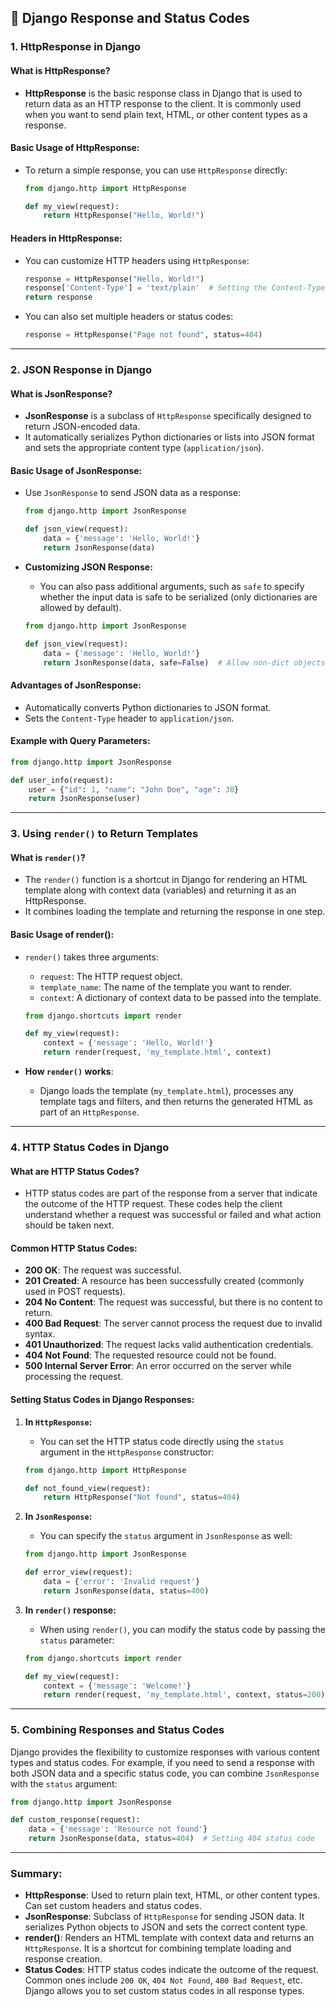 ## 📝 **Django Response and Status Codes**

### **1. HttpResponse in Django**

#### **What is HttpResponse?**

* **HttpResponse** is the basic response class in Django that is used to return data as an HTTP response to the client. It is commonly used when you want to send plain text, HTML, or other content types as a response.

#### **Basic Usage of HttpResponse:**

* To return a simple response, you can use `HttpResponse` directly:

  ```python
  from django.http import HttpResponse

  def my_view(request):
      return HttpResponse("Hello, World!")
  ```

#### **Headers in HttpResponse:**

* You can customize HTTP headers using `HttpResponse`:

  ```python
  response = HttpResponse("Hello, World!")
  response['Content-Type'] = 'text/plain'  # Setting the Content-Type header
  return response
  ```

* You can also set multiple headers or status codes:

  ```python
  response = HttpResponse("Page not found", status=404)
  ```

---

### **2. JSON Response in Django**

#### **What is JsonResponse?**

* **JsonResponse** is a subclass of `HttpResponse` specifically designed to return JSON-encoded data.
* It automatically serializes Python dictionaries or lists into JSON format and sets the appropriate content type (`application/json`).

#### **Basic Usage of JsonResponse:**

* Use `JsonResponse` to send JSON data as a response:

  ```python
  from django.http import JsonResponse

  def json_view(request):
      data = {'message': 'Hello, World!'}
      return JsonResponse(data)
  ```

* **Customizing JSON Response:**

  * You can also pass additional arguments, such as `safe` to specify whether the input data is safe to be serialized (only dictionaries are allowed by default).

  ```python
  from django.http import JsonResponse

  def json_view(request):
      data = {'message': 'Hello, World!'}
      return JsonResponse(data, safe=False)  # Allow non-dict objects
  ```

#### **Advantages of JsonResponse:**

* Automatically converts Python dictionaries to JSON format.
* Sets the `Content-Type` header to `application/json`.

#### **Example with Query Parameters:**

```python
from django.http import JsonResponse

def user_info(request):
    user = {"id": 1, "name": "John Doe", "age": 30}
    return JsonResponse(user)
```

---

### **3. Using `render()` to Return Templates**

#### **What is `render()`?**

* The `render()` function is a shortcut in Django for rendering an HTML template along with context data (variables) and returning it as an HttpResponse.
* It combines loading the template and returning the response in one step.

#### **Basic Usage of render():**

* `render()` takes three arguments:

  * `request`: The HTTP request object.
  * `template_name`: The name of the template you want to render.
  * `context`: A dictionary of context data to be passed into the template.

  ```python
  from django.shortcuts import render

  def my_view(request):
      context = {'message': 'Hello, World!'}
      return render(request, 'my_template.html', context)
  ```

* **How `render()` works**:

  * Django loads the template (`my_template.html`), processes any template tags and filters, and then returns the generated HTML as part of an `HttpResponse`.

---

### **4. HTTP Status Codes in Django**

#### **What are HTTP Status Codes?**

* HTTP status codes are part of the response from a server that indicate the outcome of the HTTP request. These codes help the client understand whether a request was successful or failed and what action should be taken next.

#### **Common HTTP Status Codes:**

* **200 OK**: The request was successful.
* **201 Created**: A resource has been successfully created (commonly used in POST requests).
* **204 No Content**: The request was successful, but there is no content to return.
* **400 Bad Request**: The server cannot process the request due to invalid syntax.
* **401 Unauthorized**: The request lacks valid authentication credentials.
* **404 Not Found**: The requested resource could not be found.
* **500 Internal Server Error**: An error occurred on the server while processing the request.

#### **Setting Status Codes in Django Responses:**

1. **In `HttpResponse`:**

   * You can set the HTTP status code directly using the `status` argument in the `HttpResponse` constructor:

   ```python
   from django.http import HttpResponse

   def not_found_view(request):
       return HttpResponse("Not found", status=404)
   ```

2. **In `JsonResponse`:**

   * You can specify the `status` argument in `JsonResponse` as well:

   ```python
   from django.http import JsonResponse

   def error_view(request):
       data = {'error': 'Invalid request'}
       return JsonResponse(data, status=400)
   ```

3. **In `render()` response:**

   * When using `render()`, you can modify the status code by passing the `status` parameter:

   ```python
   from django.shortcuts import render

   def my_view(request):
       context = {'message': 'Welcome!'}
       return render(request, 'my_template.html', context, status=200)
   ```

---

### **5. Combining Responses and Status Codes**

Django provides the flexibility to customize responses with various content types and status codes. For example, if you need to send a response with both JSON data and a specific status code, you can combine `JsonResponse` with the `status` argument:

```python
from django.http import JsonResponse

def custom_response(request):
    data = {'message': 'Resource not found'}
    return JsonResponse(data, status=404)  # Setting 404 status code
```

---

### **Summary:**

* **HttpResponse**: Used to return plain text, HTML, or other content types. Can set custom headers and status codes.
* **JsonResponse**: Subclass of `HttpResponse` for sending JSON data. It serializes Python objects to JSON and sets the correct content type.
* **render()**: Renders an HTML template with context data and returns an `HttpResponse`. It is a shortcut for combining template loading and response creation.
* **Status Codes**: HTTP status codes indicate the outcome of the request. Common ones include `200 OK`, `404 Not Found`, `400 Bad Request`, etc. Django allows you to set custom status codes in all response types.
